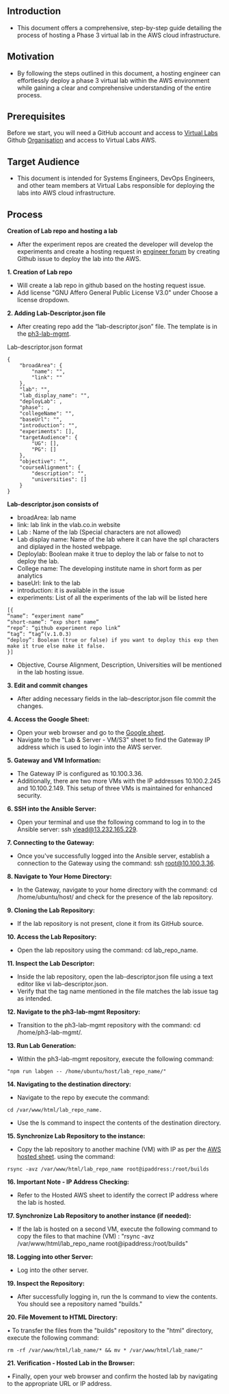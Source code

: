 ## Introduction 
* This document offers a comprehensive, step-by-step guide detailing the process of hosting a Phase 3 virtual lab in the AWS cloud infrastructure.

## Motivation
* By following the steps outlined in this document, a hosting engineer can effortlessly deploy a phase 3 virtual lab within the AWS environment while gaining a clear and comprehensive understanding of the entire process.

## Prerequisites
Before we start, you will need a GitHub account and access to [Virtual Labs](https://www.vlab.co.in/) Github [Organisation](https://github.com/virtual-labs) and access to Virtual Labs AWS.

## Target Audience 
* This document is intended for Systems Engineers, DevOps Engineers, and other team members at Virtual Labs responsible for deploying the labs into AWS cloud infrastructure.
  
## Process 

**Creation of Lab repo and hosting a lab**
- After the experiment repos are created the developer will develop the experiments and create a hosting request in [engineer forum](https://github.com/virtual-labs/engineers-forum/issues) by creating Github issue to deploy the lab into the AWS.


**1.	Creation of Lab repo**
- Will create a lab repo in github based on the hosting request issue.
- Add license "GNU Affero General Public License V3.0" under Choose a license dropdown.

**2.	Adding Lab-Descriptor.json file** 
- After creating repo add the “lab-descriptor.json” file. The template is in the [ph3-lab-mgmt](https://github.com/virtual-labs/ph3-lab-mgmt/blob/master/lab-descriptor.json).

Lab-descriptor.json format

~~~
{
    "broadArea": {
        "name": "",
        "link": ""
    },
    "lab": "",
    "lab_display_name": "",
    "deployLab": ,
    "phase": ,
    "collegeName": "",
    "baseUrl": "",
    "introduction": "",
    "experiments": [],
    "targetAudience": {
        "UG": [],
        "PG": []
    },
    "objective": "",
    "courseAlignment": {
        "description": "",
        "universities": []
    }
} 
~~~
**Lab-descriptor.json consists of** 
- broadArea: lab name 
- link: lab link in the vlab.co.in website
- Lab : Name of the lab (Special characters are not allowed)
- Lab display name: Name of the lab where it can have the spl characters and diplayed in the hosted webpage. 
- Deploylab: Boolean make it true to deploy the lab or false to not to deploy the lab. 
- College name: The developing institute name in short form as per analytics
- baseUrl: link to the lab
- introduction: it is available in the issue
- experiments: List of all the experiments of the lab will be listed here 
~~~
[{
“name”: “experiment name”
“short-name”: “exp short name”
“repo”: “github experiment repo link”
“tag”: “tag”(v.1.0.3)
“deploy”: Boolean (true or false) if you want to deploy this exp then make it true else make it false.
}]
~~~
- Objective, Course Alignment, Description, Universities will be mentioned in the lab hosting issue. 

**3. Edit and commit changes** 
- After adding necessary fields in the lab-descriptor.json file commit the changes. 

**4. Access the Google Sheet:**
-	Open your web browser and go to the [Google sheet](https://docs.google.com/spreadsheets/d/1WXJA_1QkLg-5S0YYBRKyhEXwOgTSbKvm972Fy-thCUc/edit#gid=263424893).
- Navigate to the "Lab & Server - VM/S3" sheet to find the Gateway IP address which is used to login into the AWS server.

**5. Gateway and VM Information:**
-	The Gateway IP is configured as 10.100.3.36.
-	Additionally, there are two more VMs with the IP addresses 10.100.2.245 and 10.100.2.149. This setup of three VMs is maintained for enhanced security.

**6. SSH into the Ansible Server:**
   
- Open your terminal and use the following command to log in to the Ansible server: ssh vlead@13.232.165.229.

**7. Connecting to the Gateway:**
    
- Once you've successfully logged into the Ansible server, establish a connection to the Gateway using the command: ssh root@10.100.3.36.

**8. Navigate to Your Home Directory:**
    
- In the Gateway, navigate to your home directory with the command: cd /home/ubuntu/host/ and check for the presence of the lab repository.

**9. Cloning the Lab Repository:**
    
- If the lab repository is not present, clone it from its GitHub source.

**10. Access the Lab Repository:**
    
- Open the lab repository using the command: cd lab_repo_name.

**11. Inspect the Lab Descriptor:**
    
- Inside the lab repository, open the lab-descriptor.json file using a text editor like vi lab-descriptor.json.
- Verify that the tag name mentioned in the file matches the lab issue tag as intended.

**12. Navigate to the ph3-lab-mgmt Repository:**
- Transition to the ph3-lab-mgmt repository with the command: cd /home/ph3-lab-mgmt/.

**13. Run Lab Generation:**
  - Within the ph3-lab-mgmt repository, execute the following command:
~~~
"npm run labgen -- /home/ubuntu/host/lab_repo_name/"
~~~
**14. Navigating to the destination directory:**
    
- Navigate to the repo by execute the command:
~~~
cd /var/www/html/lab_repo_name.
~~~
- Use the ls command to inspect the contents of the destination directory.

**15. Synchronize Lab Repository to the instance:**
    
- Copy the lab repository to another machine (VM) with IP as per the [AWS hosted sheet](https://docs.google.com/spreadsheets/d/1WXJA_1QkLg-5S0YYBRKyhEXwOgTSbKvm972Fy-thCUc/edit#gid=263424893). using the command:
~~~
rsync -avz /var/www/html/lab_repo_name root@ipaddress:/root/builds
~~~
**16. Important Note - IP Address Checking:**
    
-	Refer to the Hosted AWS sheet to identify the correct IP address where the lab is hosted.

**17. Synchronize Lab Repository to another instance (if needed):**
    
-	If the lab is hosted on a second VM, execute the following command to copy the files to that machine (VM) :
"rsync -avz /var/www/html/lab_repo_name root@ipaddress:/root/builds"

**18. Logging into other Server:**
    
-	Log into the other server.

**19. Inspect the Repository:**
    
-	After successfully logging in, run the ls command to view the contents. You should see a repository named "builds."

**20. File Movement to HTML Directory:**
    
•	To transfer the files from the "builds" repository to the "html" directory, execute the following command:
~~~
rm -rf /var/www/html/lab_name/* && mv * /var/www/html/lab_name/"
~~~
**21. Verification - Hosted Lab in the Browser:**
    
•	Finally, open your web browser and confirm the hosted lab by navigating to the appropriate URL or IP address.








